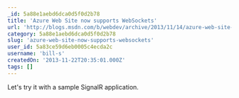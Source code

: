 ```yaml
---
_id: 5a88e1aebd6dca0d5f0d2b78
title: 'Azure Web Site now supports WebSockets'
url: 'http://blogs.msdn.com/b/webdev/archive/2013/11/14/azure-web-site-now-supports-websockets.aspx'
category: 5a88e1aebd6dca0d5f0d2b78
slug: 'azure-web-site-now-supports-websockets'
user_id: 5a83ce59d6eb0005c4ecda2c
username: 'bill-s'
createdOn: '2013-11-22T20:35:01.000Z'
tags: []
---
```


Let's try it with a sample SignalR application.
